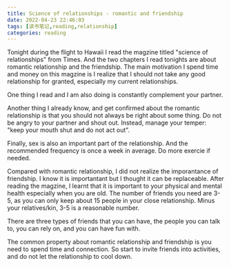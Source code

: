 ```yaml
---
title: Science of relationships - romantic and friendship
date: 2022-04-23 22:46:03
tags: [读书笔记,reading,relationship]
categories: reading
---
```

<!---
-->

Tonight during the flight to Hawaii I read the magzine titled "science of relationships" from Times. And the two chapters I read tonights are about romantic relationship and the friendship. The main motivation I spend time and money on this magzine is I realize that I should not take any good relationship for granted, especially my current relationships. 

One thing I read and I am also doing is constantly complement your partner. 

Another thing I already know, and get confirmed about the romantic relationship is that you should not always be right about some thing. Do not be angry to your partner and shout out. Instead, manage your temper: "keep your mouth shut and do not act out".

Finally, sex is also an important part of the relationship. And the recommended frequency is once a week in average. Do more exercie if needed. 

Compared with romantic relationship, I did not realize the imporantance of friendship. I know it is importantant but I thought it can be replaceable. After reading the magzine, I learnt that it is important to your physical and mental health especially when you are old. The number of friends you need are 3-5, as you can only keep about 15 people in your close relationship. Minus your relatives/kin, 3-5 is a reasonable number. 

There are three types of friends that you can have, the people you can talk to, you can rely on, and you can have fun with. 

The common property about romantic relationship and friendship is you need to spend time and connection. So start to invite friends into activities, and do not let the relationship to cool down. 




